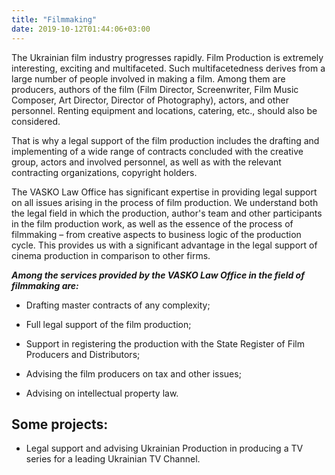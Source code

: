 ```yaml
---
title: "Filmmaking"
date: 2019-10-12T01:44:06+03:00
---
```


The Ukrainian film industry progresses rapidly. Film Production is extremely interesting, exciting and multifaceted. Such multifacetedness derives from a large number of people involved in making a film. Among them are producers, authors of the film (Film Director, Screenwriter, Film Music Composer, Art Director, Director of Photography), actors, and other personnel. Renting equipment and locations, catering, etc., should also be considered.

That is why a legal support of the film production includes the drafting and implementing of a wide range of contracts concluded with the creative group, actors and involved personnel, as well as with the relevant contracting organizations, copyright holders.

The VASKO Law Office has significant expertise in providing legal support on all issues arising in the process of film production. We understand both the legal field in which the production, author's team and other participants in the film production work, as well as the essence of the process of filmmaking – from creative aspects to business logic of the production cycle. This provides us with a significant advantage in the legal support of cinema production in comparison to other firms.

***Among the services provided by the VASKO Law Office in the field of filmmaking are:***

- Drafting master contracts of any complexity;

- Full legal support of the film production;

- Support in registering the production with the State Register of Film Producers and Distributors;

- Advising the film producers on tax and other issues;

- Advising on intellectual property law.

## Some projects:

- Legal support and advising Ukrainian Production in producing a TV series for a leading Ukrainian TV Channel.